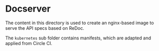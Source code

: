 # Docserver

The content in this directory is used to create an nginx-based image to serve the API specs based on ReDoc.

The `kubernetes` sub folder contains manifests, which are adapted and applied from Circle CI.

